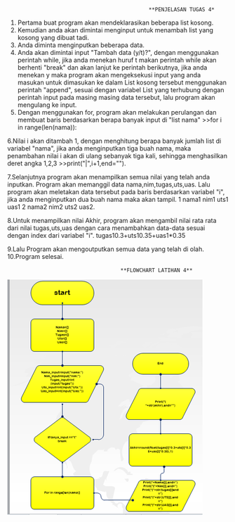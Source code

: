                                                  **PENJELASAN TUGAS 4*
                                                 
 
 1. Pertama buat program akan mendeklarasikan beberapa list kosong.
 2. Kemudian anda akan dimintai menginput untuk menambah list yang kosong yang dibuat tadi.
 3. Anda diminta menginputkan beberapa data.
 4. Anda akan dimintai input "Tambah data (y/t)?", dengan menggunakan perintah while, jika anda menekan huruf t makan perintah while akan                  berhenti "break" dan akan lanjut ke perintah berikutnya, jika anda menekan y maka program akan mengeksekusi input yang anda masukan untuk    dimasukan ke dalam List kosong tersebut menggunakan perintah "append", sesuai dengan variabel List yang terhubung dengan perintah input pada masing masing data tersebut, lalu program akan mengulang ke input.
 5. Dengan menggunakan for, program akan melakukan perulangan dan membuat baris berdasarkan berapa banyak input di "list nama" >>for i in range(len(nama)):
 
 6.Nilai i akan ditambah 1, dengan menghitung berapa banyak jumlah list di variabel "nama", jika anda menginputkan tiga buah nama, maka penambahan nilai i akan di ulang sebanyak tiga kali, sehingga menghasilkan deret angka 1,2,3 >>print("|",i+1,end="").
 
 7.Selanjutnya program akan menampilkan semua nilai yang telah anda inputkan. Program akan memanggil data nama,nim,tugas,uts,uas. Lalu program akan meletakan data tersebut pada baris berdasarkan variabel "i", jika anda menginputkan dua buah nama maka akan tampil. 1 nama1 nim1 uts1 uas1 2 nama2 nim2 uts2 uas2.
 
 8.Untuk menampilkan nilai Akhir, program akan mengambil nilai rata rata dari nilai tugas,uts,uas dengan cara menambahkan data-data sesuai dengan index dari variabel "i". tugas10.3+uts10.35+uas1*0.35
 
 9.Lalu Program akan mengoutputkan semua data yang telah di olah.
 10.Program selesai.
 
 
                                        **FLOWCHART LATIHAN 4**

![](flowcart.png)
